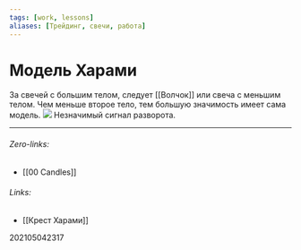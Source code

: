 ```yaml
---
tags: [work, lessons]
aliases: [Трейдинг, свечи, работа]
---
```

# Модель Харами
За свечей с большим телом, следует [[Волчок]] или свеча с меньшим телом.
Чем меньше второе тело, тем большую значимость имеет сама модель.
![](https://investfuture.ru/source/%D0%A1%D0%BD%D0%B8%D0%BC%D0%BE%D0%BA%20%D1%8D%D0%BA%D1%80%D0%B0%D0%BD%D0%B0%202017-09-02%20%D0%B2%2015.06.17.png)
Незначимый сигнал разворота.
___
###### Zero-links:
- [[00 Candles]]

###### Links:
- [[Крест Харами]]

202105042317